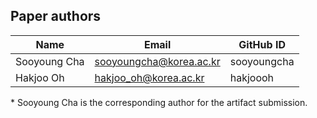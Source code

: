 ## Paper authors
| Name | Email | GitHub ID
| ------------- |-------------| -----|
| Sooyoung Cha | sooyoungcha@korea.ac.kr  | sooyoungcha
| Hakjoo Oh |      hakjoo_oh@korea.ac.kr  | hakjoooh

\* Sooyoung Cha is the corresponding author for the artifact submission.
